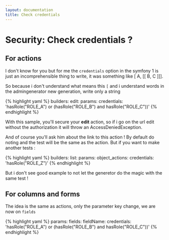 ```yaml
---
layout: documentation
title: Check credentials
---
```


# Security: Check credentials ?

## For actions

I don't know for you but for me the `credentials` option in the symfony 1 is just an incomprehensible thing to write, it was something like [ A, [[ B, C ]]].

So because i don't understand what means this `[` and i understand words in the admingenerator new generation, write only a string

{% highlight yaml %}
builders:
  edit:
    params:
      credentials: 'hasRole("ROLE_A") or (hasRole("ROLE_B") and hasRole("ROLE_C"))'
{% endhighlight %}

With this sample, you'll secure your **edit** action, so if i go on the url edit without the authorization it will throw an AccessDeniedException.

And of course you'll ask him about the link to this action ! By default do noting and the test will be the same as the action. 
But if you want to make another tests :

{% highlight yaml %}
builders:
  list:
    params:
      object_actions:
        credentials: 'hasRole("ROLE_Z")'
{% endhighlight %}

But i don't see good example to not let the generetor do the magic with the same test !

## For columns and forms

The idea is the same as actions, only the parameter key change, we are now on `fields`

{% highlight yaml %}
params:
  fields:
    fieldName:
      credentials: 'hasRole("ROLE_A") or (hasRole("ROLE_B") and hasRole("ROLE_C"))'
{% endhighlight %}